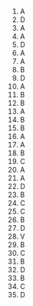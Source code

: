 1. A
2. D
3. A
4. A
5. D
6. A
7. A
8. B
9. D
10. A
11. B
12. B
13. A
14. B
15. B
16. A
17. A
18. B
19. C
20. A
21. A
22. D
23. B
24. C
25. C
26. B
27. D
28. V
29. B
30. C
31. B
32. D
33. B
34. C
35. D

